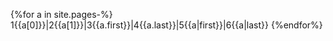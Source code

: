{%for a in site.pages-%}
1{{a[0]}}|2{{a[1]}}|3{{a.first}}|4{{a.last}}|5{{a|first}}|6{{a|last}}
{%endfor%}
